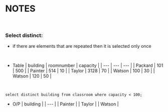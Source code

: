 # NOTES
<br>

### Select distinct:
* if there are elements that are repeated then it is selected only once
<br>

* Table
| building | roomnumber | capacity |
| --- | --- | --- |
| Packard | 101 | 500 |
| Painter | 514 | 10 |
| Taylor | 3128 | 70 |
| Watson | 100 | 30 |
| Watson | 120 | 50 |
<br>

```
select distinct building from classroom where capacity < 100;
```
* O/P
| building |
| --- |
| Painter |
| Taylor |
| Watson |